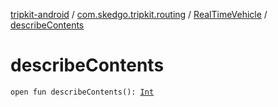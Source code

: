 [tripkit-android](../../index.md) / [com.skedgo.tripkit.routing](../index.md) / [RealTimeVehicle](index.md) / [describeContents](./describe-contents.md)

# describeContents

`open fun describeContents(): `[`Int`](https://kotlinlang.org/api/latest/jvm/stdlib/kotlin/-int/index.html)